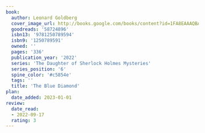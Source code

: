 ```yaml
---
book:
  author: Leonard Goldberg
  cover_image_url: http://books.google.com/books/content?id=1FA8EAAAQBAJ&printsec=frontcover&img=1&zoom=1&source=gbs_api
  goodreads: '58724896'
  isbn13: '9781250789594'
  isbn9: '1250789591'
  owned: ''
  pages: '336'
  publication_year: '2022'
  series: 'The Daughter of Sherlock Holmes Mysteries'
  series_position: '6'
  spine_color: '#c5854e'
  tags: ''
  title: 'The Blue Diamond'
plan:
  date_added: 2023-01-01
review:
  date_read:
  - 2022-09-17
  rating: 3
---
```

